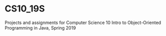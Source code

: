 # CS10_19S
Projects and assignments for Computer Science 10 Intro to Object-Oriented Programming in Java, Spring 2019
